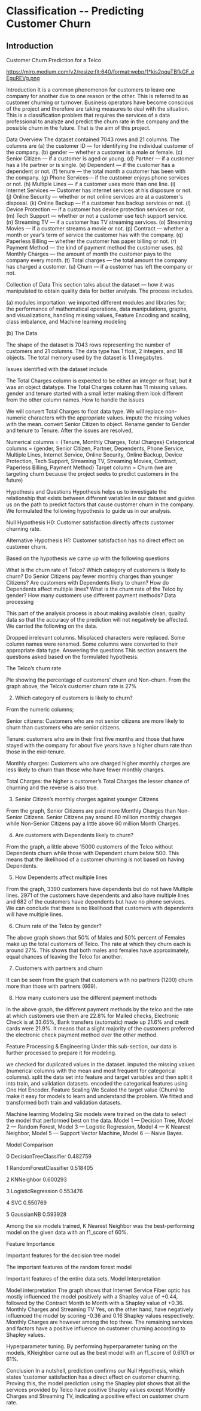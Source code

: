 # Classification -- Predicting Customer Churn

## Introduction

Customer Churn Prediction for a Telco

https://miro.medium.com/v2/resize:fit:640/format:webp/1*kis2pquTBfkGF_eEguREVg.png

Introduction
It is a common phenomenon for customers to leave one company for another due to one reason or the other. This is referred to as customer churning or turnover. Business operators have become conscious of the project and therefore are taking measures to deal with the situation. This is a classification problem that requires the services of a data professional to analyze and predict the churn rate in the company and the possible churn in the future. That is the aim of this project.

Data Overview
The dataset contained 7043 rows and 21 columns. The columns are (a) the customer ID — for identifying the individual customer of the company. (b) gender — whether a customer is a male or female. (c) Senior Citizen — if a customer is aged or young. (d) Partner — if a customer has a life partner or is single. (e) Dependent — if the customer has a dependent or not. (f) tenure — the total month a customer has been with the company. (g) Phone Services— if the customer enjoys phone services or not. (h) Multiple Lines — if a customer uses more than one line. (i) Internet Services — Customer has internet services at his disposure or not. (j) Online Security — whether or not online services are at a customer's disposal. (k) Online Backup — if a customer has backup services or not. (l) Device Protection — if a customer has device protection services or not. (m) Tech Support — whether or not a customer use tech support service. (n) Streaming TV — if a customer has TV streaming services. (o) Streaming Movies — if a customer streams a movie or not. (p) Contract — whether a month or year’s term of service the customer has with the company. (q) Paperless Billing — whether the customer has paper billing or not. (r) Payment Method — the kind of payment method the customer uses. (s) Monthly Charges — the amount of month the customer pays to the company every month. (t) Total charges — the total amount the company has charged a customer. (u) Churn — if a customer has left the company or not.

Collection of Data
This section talks about the dataset — how it was manipulated to obtain quality data for better analysis. The process includes.

(a) modules importation: we imported different modules and libraries for; the performance of mathematical operations, data manipulations, graphs, and visualizations, handling missing values, Feature Encoding and scaling, class imbalance, and Machine learning modeling

(b) The Data

The shape of the dataset is 7043 rows representing the number of customers and 21 columns. The data type has 1 float, 2 integers, and 18 objects. The total memory used by the dataset is 1.1 megabytes.

Issues identified with the dataset include.

The Total Charges column is expected to be either an integer or float, but it was an object datatype.
The Total Charges column has 11 missing values.
gender and tenure started with a small letter making them look different from the other column names.
How to handle the issues

We will convert Total Charges to float data type.
We will replace non-numeric characters with the appropriate values.
impute the missing values with the mean.
convert Senior Citizen to object.
Rename gender to Gender and tenure to Tenure.
After the issues are resolved,

Numerical columns = {Tenure, Monthly Charges, Total Charges}
Categorical columns = {gender, Senior Citizen, Partner, Dependents, Phone Service, Multiple Lines, Internet Service, Online Security, Online Backup, Device Protection, Tech Support, Streaming TV, Streaming Movies, Contract, Paperless Billing, Payment Method}
Target column = Churn (we are targeting churn because the project seeks to predict customers in the future)

Hypothesis and Questions
Hypothesis helps us to investigate the relationship that exists between different variables in our dataset and guides us on the path to predict factors that cause customer churn in the company. We formulated the following hypothesis to guide us in our analysis.

Null Hypothesis H0: Customer satisfaction directly affects customer churning rate.

Alternative Hypothesis H1: Customer satisfaction has no direct effect on customer churn.

Based on the hypothesis we came up with the following questions

What is the churn rate of Telco?
Which category of customers is likely to churn?
Do Senior Citizens pay fewer monthly charges than younger Citizens?
Are customers with Dependents likely to churn?
How do Dependents affect multiple lines?
What is the churn rate of the Telco by gender?
How many customers use different payment methods?
Data processing

This part of the analysis process is about making available clean, quality data so that the accuracy of the prediction will not negatively be affected. We carried the following on the data.

Dropped irrelevant columns.
Misplaced characters were replaced.
Some column names were renamed.
Some columns were converted to their appropriate data type.
Answering the questions
This section answers the questions asked based on the formulated hypothesis.

The Telco’s churn rate

Pie showing the percentage of customers’ churn and Non-churn.
From the graph above, the Telco’s customer churn rate is 27%

2. Which category of customers is likely to churn?





From the numeric columns;

Senior citizens: Customers who are not senior citizens are more likely to churn than customers who are senior citizens.

Tenure: customers who are in their first five months and those that have stayed with the company for about five years have a higher churn rate than those in the mid-tenure.

Monthly charges: Customers who are charged higher monthly charges are less likely to churn than those who have fewer monthly charges.

Total Charges: the higher a customer’s Total Charges the lesser chance of churning and the reverse is also true.

3. Senior Citizen’s monthly charges against younger Citizens


From the graph, Senior Citizens are paid more Monthly Charges than Non-Senior Citizens. Senior Citizens pay around 80 million monthly charges while Non-Senior Citizens pay a little above 60 million Month Charges.

4. Are customers with Dependents likely to churn?


From the graph, a little above 15000 customers of the Telco without Dependents churn while those with Dependent churn below 500. This means that the likelihood of a customer churning is not based on having Dependents.

5. How Dependents affect multiple lines


From the graph, 3390 customers have dependents but do not have Multiple lines. 2971 of the customers have dependents and also have multiple lines and 682 of the customers have dependents but have no phone services. We can conclude that there is no likelihood that customers with dependents will have multiple lines.

6. Churn rate of the Telco by gender?


The above graph shows that 50% of Males and 50% percent of Females make up the total customers of Telco. The rate at which they churn each is around 27%. This shows that both males and females have approximately, equal chances of leaving the Telco for another.

7. Customers with partners and churn


It can be seen from the graph that customers with no partners (1200) churn more than those with partners (669).

8. How many customers use the different payment methods


In the above graph, the different payment methods by the telco and the rate at which customers use them are 22.8% for Mailed checks, Electronic Check is at 33.65%, Bank transfers (automatic) made up 21.6% and credit cards were 21.9%. It means that a slight majority of the customers preferred the electronic check payment method over the other method.

Feature Processing & Engineering
Under this sub-section, our data is further processed to prepare it for modeling.

we checked for duplicated values in the dataset.
imputed the missing values (numerical columns with the mean and most frequent for categorical columns).
split the data set into feature and target variables and then split it into train, and validation datasets.
encoded the categorical features using One Hot Encoder.
Feature Scaling
We Scaled the target value (Churn) to make it easy for models to learn and understand the problem. We fitted and transformed both train and validation datasets.

Machine learning Modeling
Six models were trained on the data to select the model that performed best on the data. Model 1 — Decision Tree, Model 2 — Random Forest, Model 3 — Logistic Regression, Model 4 — K Nearest Neighbor, Model 5 — Support Vector Machine, Model 6 — Naive Bayes.

Model Comparison

0 DecisionTreeClassifier 0.482759

1 RandomForestClassifier 0.518405

2 KNNeighbor 0.600293

3 LogisticRegression 0.553476

4 SVC 0.550769

5 GaussianNB 0.593928

Among the six models trained, K Nearest Neighbor was the best-performing model on the given data with an f1_score of 60%.

Feature Importance


Important features for the decision tree model

The important features of the random forest model

Important features of the entire data sets.
Model Interpretation

Model interpretation
The graph shows that Internet Service Fiber optic has mostly influenced the model positively with a Shapley value of +0.44, followed by the Contract Month to Month with a Shapley value of +0.36. Monthly Charges and Streaming TV Yes, on the other hand, have negatively influenced the model by scoring -0.36 and 0.16 Shapley values respectively. Monthly Charges are however among the top three. The remaining services and factors have a positive influence on customer churning according to Shapley values.

Hyperparameter tuning.
By performing hyperparameter tuning on the models, KNeighbor came out as the best model with an f1_score of 0.6101 or 61%.

Conclusion
In a nutshell, prediction confirms our Null Hypothesis, which states ‘customer satisfaction has a direct effect on customer churning. Proving this, the model prediction using the Shapley plot shows that all the services provided by Telco have positive Shapley values except Monthly Charges and Streaming TV, indicating a positive effect on customer churn rate.
